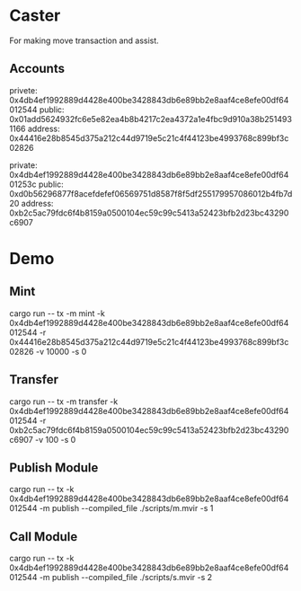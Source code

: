 # Caster

For making move transaction and assist.

## Accounts
privete: 0x4db4ef1992889d4428e400be3428843db6e89bb2e8aaf4ce8efe00df64012544
public: 0x01add5624932fc6e5e82ea4b8b4217c2ea4372a1e4fbc9d910a38b2514931166
address: 0x44416e28b8545d375a212c44d9719e5c21c4f44123be4993768c899bf3c02826

private: 0x4db4ef1992889d4428e400be3428843db6e89bb2e8aaf4ce8efe00df6401253c
public: 0xd0b56296877f8acefdefef06569751d8587f8f5df255179957086012b4fb7d20
address: 0xb2c5ac79fdc6f4b8159a0500104ec59c99c5413a52423bfb2d23bc43290c6907

# Demo
## Mint
cargo run -- tx -m mint -k 0x4db4ef1992889d4428e400be3428843db6e89bb2e8aaf4ce8efe00df64012544 -r 0x44416e28b8545d375a212c44d9719e5c21c4f44123be4993768c899bf3c02826 -v 10000 -s 0
## Transfer
cargo run -- tx -m transfer -k 0x4db4ef1992889d4428e400be3428843db6e89bb2e8aaf4ce8efe00df64012544 -r 0xb2c5ac79fdc6f4b8159a0500104ec59c99c5413a52423bfb2d23bc43290c6907 -v 100 -s 0

## Publish Module
cargo run -- tx -k 0x4db4ef1992889d4428e400be3428843db6e89bb2e8aaf4ce8efe00df64012544 -m publish --compiled_file ./scripts/m.mvir -s 1
## Call Module
cargo run -- tx -k 0x4db4ef1992889d4428e400be3428843db6e89bb2e8aaf4ce8efe00df64012544 -m publish --compiled_file ./scripts/s.mvir -s 2
